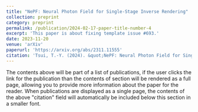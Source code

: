 ```yaml
---
title: "NePF: Neural Photon Field for Single-Stage Inverse Rendering"
collection: preprint
category: preprint
permalink: /publication/2024-02-17-paper-title-number-4
excerpt: 'This paper is about fixing template issue #693.'
date: 2023-11-20
venue: 'arXiv'
paperurl: 'https://arxiv.org/abs/2311.11555'
citation: 'Tsui, T.-Y. (2024). &quot;NePF: Neural Photon Field for Single-Stage Inverse Rendering. &quot; <i>arXiv</i>. 1(3).'
---
```


The contents above will be part of a list of publications, if the user clicks the link for the publication than the contents of section will be rendered as a full page, allowing you to provide more information about the paper for the reader. When publications are displayed as a single page, the contents of the above "citation" field will automatically be included below this section in a smaller font.
